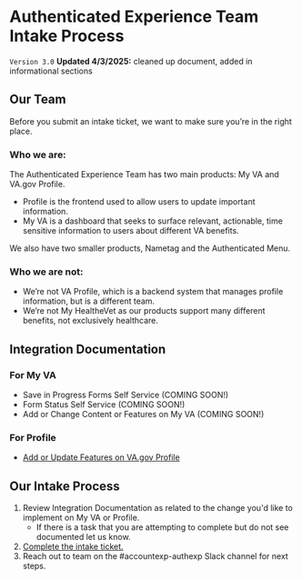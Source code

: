 # Authenticated Experience Team Intake Process

`Version 3.0` **Updated 4/3/2025:** cleaned up document, added in informational sections


## Our Team 

Before you submit an intake ticket, we want to make sure you’re in the right place. 

### Who we are:
The Authenticated Experience Team has two main products: My VA and VA.gov Profile.
- Profile is the frontend used to allow users to update important information.
- My VA is a dashboard that seeks to surface relevant, actionable, time sensitive information to users about different VA benefits. 

We also have two smaller products, Nametag and the Authenticated Menu.

### Who we are not: 
- We’re not VA Profile, which is a backend system that manages profile information, but is a different team. 
- We’re not My HealtheVet as our products support many different benefits, not exclusively healthcare. 


## Integration Documentation

### For My VA
- Save in Progress Forms Self Service (COMING SOON!)
- Form Status Self Service (COMING SOON!)
- Add or Change Content or Features on My VA (COMING SOON!)

### For Profile
- [Add or Update Features on VA.gov Profile](https://github.com/department-of-veterans-affairs/va.gov-team/blob/master/products/identity-personalization/team/governance/add-update-features-profile.md)


## Our Intake Process
1. Review Integration Documentation as related to the change you'd like to implement on My VA or Profile.
   - If there is a task that you are attempting to complete but do not see documented let us know.
3. [Complete the intake ticket.](https://github.com/department-of-veterans-affairs/va.gov-team/issues/new?template=auth-exp-request.yml)
4. Reach out to team on the #accountexp-authexp Slack channel for next steps.
